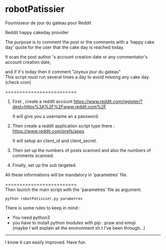 # robotPatissier 


Fournisseur de jour du gateau pour Reddit 

Reddit happy cakeday provider 

The purpose is to comment the post or the comments with a 'happy cake day' quote for the user that the cake day is reached today.

It scan the post author 's account creation date or any commentator's account creation date, 

and if it's today then it comment "Joyeux jour du gateau"  
This script must run several times a day to avoid missing any cake day. (check cron)

=========================  
1. First , create a reddit account https://www.reddit.com/register/?dest=https%3A%2F%2Fwww.reddit.com%2F  

	It will give you a username an a password.

2. Then create a reddit application script type  there : https://www.reddit.com/prefs/apps  

	It will setup an client_id and client_secret.

3. Then set up the numbers of posts scanned and also the numbers of comments scanned.

4. Finally, set up the sub targeted.

All these informations will be mandatory in 'parametres' file.

=========================  
Then launch the main script with the 'parametres' file as argument.

```
python robotPatissier.py parametres
```

There is some rules to keep in mind :  
- You need python3  
- you have to install python modules with pip :  praw and emoji  
(maybe I will explain all the environment sh.t I've been through...)


---



I know it can easily improved. Have fun.
